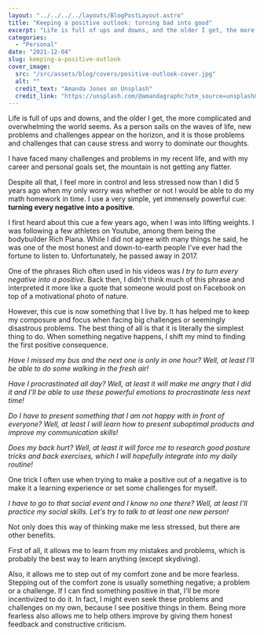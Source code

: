 ```yaml
---
layout: "../../../../layouts/BlogPostLayout.astro"
title: "Keeping a positive outlook: turning bad into good"
excerpt: "Life is full of ups and downs, and the older I get, the more complicated and overwhelming the world seems. It seems that the only option to not become overwhelmed is to keep a positive outlook no matter what. In this blog post, I describe my way of doing that: turning every negative into a positive."
categories:
  - "Personal"
date: "2021-12-04"
slug: keeping-a-positive-outlook
cover_image:
  src: "/src/assets/blog/covers/positive-outlook-cover.jpg"
  alt: ""
  credit_text: "Amanda Jones on Unsplash"
  credit_link: "https://unsplash.com/@amandagraphc?utm_source=unsplash&utm_medium=referral&utm_content=creditCopyText"
---
```


Life is full of ups and downs, and the older I get, the more complicated and overwhelming the world seems. As a person sails on the waves of life, new problems and challenges appear on the horizon, and it is those problems and challenges that can cause stress and worry to dominate our thoughts.

I have faced many challenges and problems in my recent life, and with my career and personal goals set, the mountain is not getting any flatter.

Despite all that, I feel more in control and less stressed now than I did 5 years ago when my only worry was whether or not I would be able to do my math homework in time. I use a very simple, yet immensely powerful cue: **turning every negative into a positive**.

I first heard about this cue a few years ago, when I was into lifting weights. I was following a few athletes on Youtube, among them being the bodybuilder Rich Piana. While I did not agree with many things he said, he was one of the most honest and down-to-earth people I've ever had the fortune to listen to. Unfortunately, he passed away in 2017.

One of the phrases Rich often used in his videos was _I try to turn every negative into a positive_. Back then, I didn't think much of this phrase and interpreted it more like a quote that someone would post on Facebook on top of a motivational photo of nature.

However, this cue is now something that I live by. It has helped me to keep my composure and focus when facing big challenges or seemingly disastrous problems. The best thing of all is that it is literally the simplest thing to do. When something negative happens, I shift my mind to finding the first positive consequence.

_Have I missed my bus and the next one is only in one hour? Well, at least I'll be able to do some walking in the fresh air!_

_Have I procrastinated all day? Well, at least it will make me angry that I did it and I'll be able to use these powerful emotions to procrastinate less next time!_

_Do I have to present something that I am not happy with in front of everyone? Well, at least I will learn how to present suboptimal products and improve my communication skills!_

_Does my back hurt? Well, at least it will force me to research good posture tricks and back exercises, which I will hopefully integrate into my daily routine!_

One trick I often use when trying to make a positive out of a negative is to make it a learning experience or set some challenges for myself.

_I have to go to that social event and I know no one there? Well, at least I'll practice my social skills. Let's try to talk to at least one new person!_

Not only does this way of thinking make me less stressed, but there are other benefits.

First of all, it allows me to learn from my mistakes and problems, which is probably the best way to learn anything (except skydiving).

Also, it allows me to step out of my comfort zone and be more fearless. Stepping out of the comfort zone is usually something negative; a problem or a challenge. If I can find something positive in that, I'll be more incentivized to do it. In fact, I might even seek these problems and challenges on my own, because I see positive things in them. Being more fearless also allows me to help others improve by giving them honest feedback and constructive criticism.

